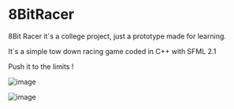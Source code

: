 # 8BitRacer

8Bit Racer it´s a college project, just a prototype made for learning.

It´s a simple tow down racing game coded in C++ with SFML 2.1

Push it to the limits !

![image](https://user-images.githubusercontent.com/83043304/123017798-b5504a00-d3a3-11eb-9c5d-9424968e20f9.png)

![image](https://user-images.githubusercontent.com/83043304/123017806-b97c6780-d3a3-11eb-9a05-8b918fd33064.png)

